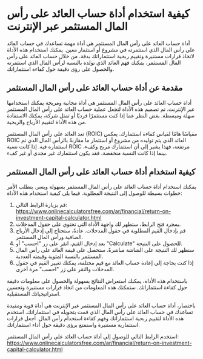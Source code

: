 كيفية استخدام أداة حساب العائد على رأس المال المستثمر عبر الإنترنت
==================================================================

أداة حساب العائد على رأس المال المستثمر هي أداة مهمة تساعدك في حساب العائد على رأس المال الذي استثمرته في مشروع أو استثمار معين. يمكنك استخدام هذه الأداة لاتخاذ قرارات مستنيرة وتقييم ربحية استثماراتك بدقة. من خلال حساب العائد على رأس المال المستثمر، يمكنك فهم العائد الذي تولده بالنسبة لرأس المال الذي استثمرته والحصول على رؤى دقيقة حول كفاءة استثماراتك.

مقدمة عن أداة حساب العائد على رأس المال المستثمر
------------------------------------------------

أداة حساب العائد على رأس المال المستثمر هي أداة مجانية ومريحة يمكنك استخدامها عبر الإنترنت. تم تصميم هذه الأداة لتجعل عملية حساب العائد على رأس المال المستثمر سهلة ومبسطة. بغض النظر عما إذا كنت مستثمرًا فرديًا أو تمثل شركة، يمكنك الاستفادة من هذه الأداة لتقييم الأرباح والربحية.

تعد العائد على رأس المال المستثمر (ROIC) مقياسًا هامًا لقياس كفاءة استثمارك. يعكس ROIC العائد الذي يتم توليده من مشروع أو استثمار ما مقارنةً بالرأس المال الذي تم استثماره فيه. إذا كانت نسبة ROIC مرتفعة، فهذا يشير إلى أن استثمارك مربح وكفء، بينما إذا كانت النسبة منخفضة، فقد يكون استثمارك غير مجدي أو غير كفء.

كيفية استخدام أداة حساب العائد على رأس المال المستثمر
-----------------------------------------------------

يمكنك استخدام أداة حساب العائد على رأس المال المستثمر بسهولة ويسر. يتطلب الأمر خطوات بسيطة للوصول إلى النتيجة المطلوبة. فيما يلي كيفية استخدام هذه الأداة:

1. قم بزيارة الرابط التالي: <https://www.onlinecalculatorsfree.com/ar/financial/return-on-investment-capital-calculator.html>
2. بمجرد فتح الرابط، ستظهر لك واجهة الأداة التي تحتوي على حقول المدخلات.
3. قم بإدخال القيم المطلوبة في حقول المدخلات. عادةً، ستحتاج إلى إدخال الأرباح الصافية ورأس المال المستثمر.
4. بعد إدخال القيم، انقر على زر "احسب" أو "Calculate" للحصول على النتيجة.
5. ستظهر لك النتيجة على الشاشة مباشرةً. ستحصل على قيمة العائد على رأس المال المستثمر بالنسبة المئوية وقيمته العددية.
6. إذا كنت بحاجة إلى إعادة حساب العائد مع قيم مختلفة، يمكنك تغيير القيم في حقول المدخلات والنقر على زر "احسب" مرة أخرى.

باستخدام هذه الأداة، يمكنك استعراض النتائج بسهولة والحصول على معلومات دقيقة حول كفاءة استثماراتك. ستمكنك هذه المعلومات من اتخاذ قرارات مستنيرة وتحسين استراتيجياتك المستقبلية.

باختصار، أداة حساب العائد على رأس المال المستثمر عبر الإنترنت هي أداة قوية ومفيدة تساعدك في حساب العائد على رأس المال الذي قمت بتحويله في استثماراتك. استخدم هذه الأداة لتقييم ربحية استثماراتك وفهم كفاءة استخدام رأس المال. اجعل قرارات استثمارية مستنيرة واستمتع برؤى دقيقة حول أداء استثماراتك.

استخدم الرابط التالي للوصول إلى أداة حساب العائد على رأس المال المستثمر: <https://www.onlinecalculatorsfree.com/ar/financial/return-on-investment-capital-calculator.html>